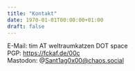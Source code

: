 ```yaml
---
title: "Kontakt"
date: 1970-01-01T00:00:00+01:00
draft: false
---
```

E-Mail: tim AT weltraumkatzen DOT space<br>
PGP: https://fckaf.de/00c<br>
Mastodon: @Sant1ag0x00@chaos.social<br>
